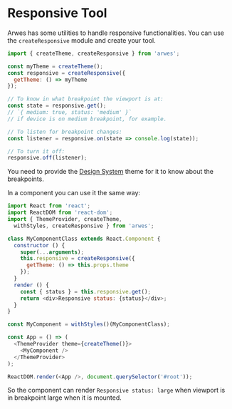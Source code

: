 # Responsive Tool

Arwes has some utilities to handle responsive functionalities. You can use the
`createResponsive` module and create your tool.

```javascript
import { createTheme, createResponsive } from 'arwes';

const myTheme = createTheme();
const responsive = createResponsive({
  getTheme: () => myTheme
});

// To know in what breakpoint the viewport is at:
const state = responsive.get();
// `{ medium: true, status: 'medium' }`
// if device is on medium breakpoint, for example.

// To listen for breakpoint changes:
const listener = responsive.on(state => console.log(state));

// To turn it off:
responsive.off(listener);
```

You need to provide the [Design System](/docs/design-system) theme for it to know
about the breakpoints.

In a component you can use it the same way:

```javascript
import React from 'react';
import ReactDOM from 'react-dom';
import { ThemeProvider, createTheme,
  withStyles, createResponsive } from 'arwes';

class MyComponentClass extends React.Component {
  constructor () {
    super(...arguments);
    this.responsive = createResponsive({
      getTheme: () => this.props.theme
    });
  }
  render () {
    const { status } = this.responsive.get();
    return <div>Responsive status: {status}</div>;
  }
}

const MyComponent = withStyles()(MyComponentClass);

const App = () => (
  <ThemeProvider theme={createTheme()}>
    <MyComponent />
  </ThemeProvider>
);

ReactDOM.render(<App />, document.querySelector('#root'));
```

So the component can render `Responsive status: large` when viewport is in
breakpoint large when it is mounted.
